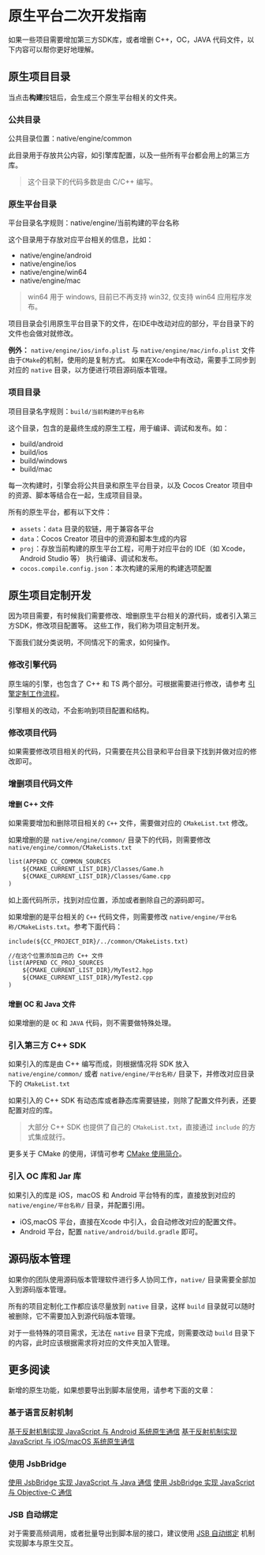 # 原生平台二次开发指南

如果一些项目需要增加第三方SDK库，或者增删 C++，OC，JAVA 代码文件，以下内容可以帮你更好地理解。

## 原生项目目录

当点击**构建**按钮后，会生成三个原生平台相关的文件夹。

### 公共目录

公共目录位置：native/engine/common

此目录用于存放共公内容，如引擎库配置，以及一些所有平台都会用上的第三方库。

> 这个目录下的代码多数是由 C/C++ 编写。

### 原生平台目录

平台目录名字规则：native/engine/当前构建的平台名称

这个目录用于存放对应平台相关的信息，比如：

- native/engine/android
- native/engine/ios
- native/engine/win64
- native/engine/mac

> win64 用于 windows, 目前已不再支持 win32, 仅支持 win64 应用程序发布。

项目目录会引用原生平台目录下的文件，在IDE中改动对应的部分，平台目录下的文件也会做对就修改。

**例外：** `native/engine/ios/info.plist` 与 `native/engine/mac/info.plist` 文件由于`CMake`的机制，使用的是复制方式。 如果在Xcode中有改动，需要手工同步到对应的 `native` 目录，以方便进行项目源码版本管理。

### 项目目录

项目目录名字规则：`build/当前构建的平台名称`

这个目录，包含的是最终生成的原生工程，用于编译、调试和发布。如：

- build/android
- build/ios
- build/windows
- build/mac

每一次构建时，引擎会将公共目录和原生平台目录，以及 Cocos Creator 项目中的资源、脚本等结合在一起，生成项目目录。

所有的原生平台，都有以下文件：
- `assets`：`data` 目录的软链，用于兼容各平台
- `data`：Cocos Creator 项目中的资源和脚本生成的内容
- `proj`：存放当前构建的原生平台工程，可用于对应平台的 IDE（如 Xcode，Android Studio 等） 执行编译、调试和发布。
- `cocos.compile.config.json`：本次构建的采用的构建选项配置

## 原生项目定制开发

因为项目需要，有时候我们需要修改、增删原生平台相关的源代码，或者引入第三方SDK，修改项目配置等。 这些工作，我们称为项目定制开发。

下面我们就分类说明，不同情况下的需求，如何操作。

### 修改引擎代码

原生端的引擎，也包含了 C++ 和 TS 两个部分。可根据需要进行修改，请参考 [引擎定制工作流程](./engine-customization.md)。

引擎相关的改动，不会影响到项目配置和结构。

### 修改项目代码

如果需要修改项目相关的代码，只需要在共公目录和平台目录下找到并做对应的修改即可。

### 增删项目代码文件

#### 增删 C++ 文件

如果需要增加和删除项目相关的 `C++` 文件，需要做对应的 `CMakeList.txt` 修改。

如果增删的是 `native/engine/common/` 目录下的代码，则需要修改 `native/engine/common/CMakeLists.txt`

```bat
list(APPEND CC_COMMON_SOURCES
    ${CMAKE_CURRENT_LIST_DIR}/Classes/Game.h
    ${CMAKE_CURRENT_LIST_DIR}/Classes/Game.cpp
)
```

如上面代码所示，找到对应位置，添加或者删除自己的源码即可。

如果增删的是平台相关的 `C++` 代码文件，则需要修改 `native/engine/平台名称/CMakeLists.txt`。参考下面代码：

```bat
include(${CC_PROJECT_DIR}/../common/CMakeLists.txt)

//在这个位置添加自己的 C++ 文件
list(APPEND CC_PROJ_SOURCES
    ${CMAKE_CURRENT_LIST_DIR}/MyTest2.hpp
    ${CMAKE_CURRENT_LIST_DIR}/MyTest2.cpp
)
```

#### 增删 OC 和 Java 文件

如果增删的是 `OC` 和 `JAVA` 代码，则不需要做特殊处理。

### 引入第三方 C++ SDK

如果引入的库是由 C++ 编写而成，则根据情况将 SDK 放入 `native/engine/common/` 或者 `native/engine/平台名称/` 目录下，并修改对应目录下的 `CMakeList.txt`

如果引入的 C++ SDK 有动态库或者静态库需要链接，则除了配置文件列表，还要配置对应的库。

> 大部分 C++ SDK 也提供了自己的 `CMakeList.txt`，直接通过 `include` 的方式集成就行。

更多关于 CMake 的使用，详情可参考 [CMake 使用简介](../../advanced-topics/cmake-learning.md)。

### 引入 OC 库和 Jar 库

如果引入的库是 iOS，macOS 和 Android 平台特有的库，直接放到对应的 `native/engine/平台名称/` 目录，并配置引用。
- iOS,macOS 平台，直接在Xcode 中引入，会自动修改对应的配置文件。
- Android 平台，配置 `native/android/build.gradle` 即可。

## 源码版本管理

如果你的团队使用源码版本管理软件进行多人协同工作，`native/` 目录需要全部加入到源码版本管理。

所有的项目定制化工作都应该尽量放到 `native` 目录，这样 `build` 目录就可以随时被删除，它不需要加入到源代码版本管理。

对于一些特殊的项目需求，无法在 `native` 目录下完成，则需要改动 `build` 目录下的内容，此时应该根据需求将对应的文件夹加入管理。

## 更多阅读

新增的原生功能，如果想要导出到脚本层使用，请参考下面的文章：

### 基于语言反射机制

[基于反射机制实现 JavaScript 与 Android 系统原生通信](java-reflection.md)
[基于反射机制实现 JavaScript 与 iOS/macOS 系统原生通信](oc-reflection.md)

### 使用 JsbBridge

[使用 JsbBridge 实现 JavaScript 与 Java 通信](js-java-bridge.md)
[使用 JsbBridge 实现 JavaScript 与 Objective-C 通信](js-oc-bridge.md)

### JSB 自动绑定

对于需要高频调用，或者批量导出到脚本层的接口，建议使用 [JSB 自动绑定](jsb-auto-binding.md) 机制实现脚本与原生交互。
